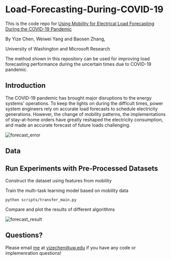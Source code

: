 # Load-Forecasting-During-COVID-19
This is the code repo for [Using Mobility for Electrical Load Forecasting During the COVID-19 Pandemic](https://arxiv.org/abs/1707.09676)

By Yize Chen, Weiwei Yang and Baosen Zhang, 

University of Washington and Microsoft Research

The method shown in this repository can be used for improving load forecasting performance during the uncertain times due to COVID-19 pandemic.

## Introduction
The COVID-19 pandemic has brought major disruptions to the energy systems' operations. To keep the lights on during the difficult times, power system engineers rely on accurate load forecasts to schedule electricity generations. However, the change of mobility patterns, the implementations of stay-at-home orders have greatly reshaped the electricity consumption, and made an accurate forecast of future loads challenging.

![forecast_error](https://github.com/chennnnnyize/Load-Forecasting-During-COVID-19/blob/master/images/forecast_error_2.png)


## Data


## Run Experiments with Pre-Processed Datasets
Construct the dataset using features from mobility


Train the multi-task learning model based on mobility data
```
python scripts/transfer_main.py
```

Compare and plot the results of different algorithms

![forecast_result](https://github.com/chennnnnyize/Load-Forecasting-During-COVID-19/blob/master/images/Forecast_result.png)

## Questions?

Please email [me](http://blogs.uw.edu/yizechen/) at yizechen@uw.edu if you have any code or implemenration questions!
